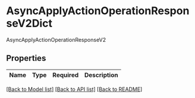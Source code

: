# AsyncApplyActionOperationResponseV2Dict

AsyncApplyActionOperationResponseV2

## Properties
| Name | Type | Required | Description |
| ------------ | ------------- | ------------- | ------------- |


[[Back to Model list]](../../../README.md#models-v2-link) [[Back to API list]](../../../README.md#apis-v2-link) [[Back to README]](../../../README.md)
